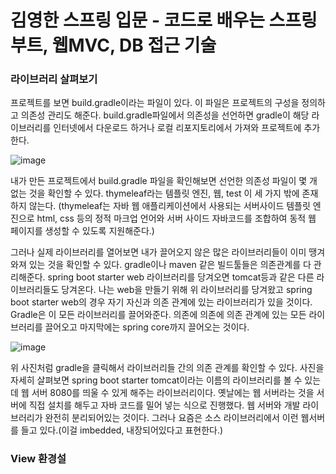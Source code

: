 <h1>김영한 스프링 입문 - 코드로 배우는 스프링부트, 웹MVC, DB 접근 기술</h1>

<h3>라이브러리 살펴보기</h3>
프로젝트를 보면 build.gradle이라는 파일이 있다.
이 파일은 프로젝트의 구성을 정의하고 의존성 관리도 해준다. 
build.gradle파일에서 의존성을 선언하면 gradle이 해당 라이브러리를 인터넷에서 다운로드 하거나 로컬 리포지토리에서 가져와 프로젝트에 추가한다.

![image](https://github.com/orieasy1/24-1-Programming-Study/assets/129071350/ab9184ac-37bd-40e1-b20e-897758d0583e)

내가 만든 프로젝트에서 build.gradle 파일을 확인해보면 선언한 의존성 파일이 몇 개 없는 것을 확인할 수 있다.
thymeleaf라는 템플릿 엔진, 웹, test 이 세 가지 밖에 존재하지 않는다.
(thymeleaf는 자바 웹 애플리케이션에서 사용되는 서버사이드 템플릿 엔진으로 html, css 등의 정적 마크업 언어와 서버 사이드 자바코드를 조합하여 동적 웹 페이지를 생성할 수 있도록 지원해준다.)

그러나 실제 라이브러리를 열어보면 내가 끌어오지 않은 많은 라이브러리들이 이미 땡겨와져 있는 것을 확인할 수 있다.
gradle이나 maven 같은 빌드툴들은 의존관계를 다 관리해준다.
spring boot starter web 라이브러리를 당겨오면 tomcat등과 같은 다른 라이브러리들도 당겨온다.
나는 web을 만들기 위해 위 라이브러리를 당겨왔고 spring boot starter web의 경우 자기 자신과 의존 관계에 있는 라이브러리가 있을 것이다.
Gradle은 이 모든 라이브러리를 끌어와준다.
의존에 의존에 의존 관계에 있는 모든 라이브러리를 끌어오고 마지막에는 spring core까지 끌어오는 것이다.

![image](https://github.com/orieasy1/24-1-Programming-Study/assets/129071350/8fe2d8a0-49af-4648-a9a6-cfe5103d2627)

위 사진처럼 gradle을 클릭해서 라이브러리들 간의 의존 관계를 확인할 수 있다.
사진을 자세히 살펴보면 spring boot starter tomcat이라는 이름의 라이브러리를 볼 수 있는데 웹 서버 8080를 띄울 수 있게 해주는 라이브러리이다. 
옛날에는 웹 서버라는 것을 서버에 직접 설치를 해두고 자바 코드를 밀어 넣는 식으로 진행했다.
웹 서버와 개발 라이브러리가 완전히 분리되어있는 것이다.
그러나 요즘은 소스 라이브러리에서 이런 웹서버를 들고 있다.(이걸 imbedded, 내장되어있다고 표현한다.)

<h3>View 환경설</h3>
